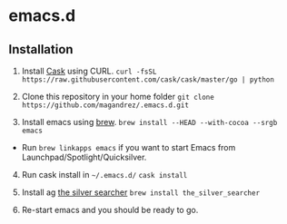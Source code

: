 # emacs.d

## Installation

1. Install [Cask](http://cask.readthedocs.io/) using CURL.
`curl -fsSL https://raw.githubusercontent.com/cask/cask/master/go | python`

2. Clone this repository in your home folder
`git clone https://github.com/magandrez/.emacs.d.git`

3. Install emacs using [brew](http://brew.sh/).
`brew install --HEAD --with-cocoa --srgb emacs`

 * Run `brew linkapps emacs` if you want to start Emacs from Launchpad/Spotlight/Quicksilver.
 
4. Run cask install in `~/.emacs.d/`
`cask install`

5. Install ag [the silver searcher](https://github.com/ggreer/the_silver_searcher)
`brew install the_silver_searcher`

6. Re-start emacs and you should be ready to go.

